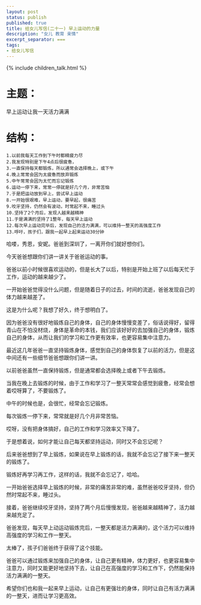 ```yaml
---
layout: post
status: publish
published: true
title: 给女儿写信(二十一) 早上运动的力量
description: "女儿 教育 亲情"
excerpt_separator: ===
tags:
- 给女儿写信
---
```


{% include children_talk.html %}

# 主题：

早上运动让我一天活力满满

# 结构：

	1.以前我每天工作到下午时都精疲力尽
	2.我发现特别是下午4点后很疲惫，
	3.一直保持每天都锻炼，所以通常会选择晚上，或下午
	4.晚上常常会因为太疲惫而放弃锻炼
	5.中午常常会因为太忙而忘记锻炼
	6.运动一停下来，常常一停就是好几个月，非常苦恼
	7.于是把运动放到早上，尝试早上运动
	8.一开始很艰难，早上运动，要早起，很痛苦
	9.咬牙坚持，仍然会有波动，时常起不来，睡过头
	10.坚持了2个月后，发现人越来越精神
	11.于是满满的坚持了1整年，每天早上运动
	12.每次早上运动完毕后，发现自己的活力满满，可以维持一整天的高强度工作
	13.呼吁，孩子们，跟我一起早上起来运动30分钟


哈喽，秀恩，安妮。爸爸到深圳了，一离开你们就好想你们。

今天爸爸想跟你们讲一讲关于爸爸运动的事。

爸爸以前小时候很喜欢运动的，但是长大了以后，特别是开始上班了以后每天忙于工作，运动的越来越少了。

一开始爸爸觉得没什么问题，但是随着日子的过去，时间的流逝，爸爸发现自己的体力越来越差了。

这是为什么呢？我想了好久，终于想明白了。

因为爸爸没有很好地锻炼自己的身体，自己的身体慢慢变差了，俗话说得好，留得青山在不怕没材烧，身体是革命的本钱，我们应该好好的去加强自己的身体，锻炼自己的身体，从而让我们的学习和工作更有效率，也更容易集中注意力。

最近这几年爸爸一直坚持锻炼身体，感觉到自己的身体恢复了以前的活力，但是这中间还有一些细节爸爸想跟你们讲一讲。

以前爸爸虽然一直保持锻炼，但是通常都会选择晚上或者下午去锻炼。

当我在晚上去锻炼的时候，由于工作和学习了一整天常常会感觉到疲惫，经常会想着哎呀算了，不要锻炼了。

中午的时候也是，会很忙，经常会忘记锻炼。

每次锻炼一停下来，常常就是好几个月非常苦恼。

哎呀，没有把身体搞好，自己的工作和学习效率又下降了。

于是想着说，如何才能让自己每天都坚持运动，同时又不会忘记呢？

后来爸爸想到了早上锻炼，如果说在早上锻炼的话，我就不会忘记了接下来一整天的锻炼了。

锻炼好再学习再工作，这样的话，我就不会忘记了，哈哈。

一开始爸爸选择早上锻炼的时候，非常的痛苦非常的难，虽然爸爸咬牙坚持，但仍然时常起不来，睡过头。

接着，爸爸继续咬牙坚持，坚持了两个月后慢慢发现，爸爸越来越精神了，活力越来越充足了。

爸爸发现，每天早上动运动锻炼完后，一整天都是活力满满的，这个活力可以维持高强度的学习和工作一整天。

太棒了，孩子们爸爸终于获得了这个技能。

爸爸可以通过锻炼来加强自己的身体，让自己更有精神，体力更好，也更容易集中注意力，同时又能更好地坚持下去，让自己在高强度的学习和工作下，仍然能保持活力满满的一整天。

希望你们也和我一起来早上运动，让自己有更强壮的身体，同时让自己有活力满满的一整天，进而让学习更高效。

